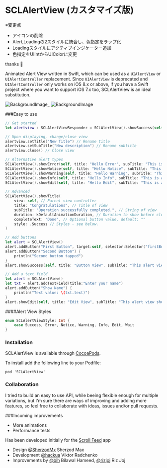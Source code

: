 SCLAlertView (カスタマイズ版)
===========
※変更点
- アイコンの削除
- Alert,Loadingの2スタイルに統合し、色指定をラップ化
- Loadingスタイルにアクティブインジケーター追加
- 色指定をUIIntからUIColorに変更

thanks :bow:

Animated Alert View written in Swift, which can be used as a `UIAlertView` or `UIAlertController` replacement. Since `UIAlertView` is deprecated and `UIAlertController` only works on iOS 8.x or above, if you have a Swift project where you want to support iOS 7.x too, SCLAlertView is an ideal substitution.

![BackgroundImage](https://raw.githubusercontent.com/vikmeup/SCPopUpView/master/successScreenshot.png)_
![BackgroundImage](https://raw.githubusercontent.com/vikmeup/SCPopUpView/master/editScreenshot.png) 

###Easy to use
```swift
// Get started
let alertview : SCLAlertViewResponder = SCLAlertView().showSuccess(self, title: "Hello World", subTitle: "This is a more descriptive text.")

// Upon displaying, change/close view
alertview.setTitle("New Title") // Rename title
alertview.setSubTitle("New description") // Rename subtitle
alertview.close() // Close view

// Alternative alert types
SCLAlertView().showError(self, title: "Hello Error", subTitle: "This is a more descriptive error text.") // Error
SCLAlertView().showNotice(self, title: "Hello Notice", subTitle: "This is a more descriptive notice text.") // Notice
SCLAlertView().showWarning(self, title: "Hello Warning", subTitle: "This is a more descriptive warning text.") // Warning
SCLAlertView().showInfo(self, title: "Hello Info", subTitle: "This is a more descriptive info text.") // Info
SCLAlertView().showEdit(self, title: "Hello Edit", subTitle: "This is a more descriptive info text.") // Edit

// Advanced
SCLAlertView().showTitle(
    view: self, // Parent view controller
    title: "Congratulations", // Title of view
    subTitle: "Operation successfully completed.", // String of view
    duration: kDefaultAnimationDuration, // Duration to show before closing automatically, default: 2.0
    completeText: "Done", // Optional button value, default: ""
    style: .Success // Styles - see below.
)

// Add buttons
let alert = SCLAlertView()
alert.addButton("First Button", target:self, selector:Selector("firstButton"))
alert.addButton("Second Button") {
    println("Second button tapped")
}
alert.showSuccess(self, title: "Button View", subTitle: "This alert view has buttons")

// Add a text field
let alert = SCLAlertView()
let txt = alert.addTextField(title:"Enter your name")
alert.addButton("Show Name") {
    println("Text value: \(txt.text)")
}
alert.showEdit(self, title: "Edit View", subTitle: "This alert view shows a text box")
```

####Alert View Styles
```swift
enum SCLAlertViewStyle: Int {
    case Success, Error, Notice, Warning, Info, Edit, Wait
}
```

### Installation

SCLAlertView is available through [CocoaPods](http://cocoapods.org).

To install add the following line to your Podfile:

    pod 'SCLAlertView'

### Collaboration
I tried to build an easy to use API, while beeing flexible enough for multiple variations, but I'm sure there are ways of improving and adding more features, so feel free to collaborate with ideas, issues and/or pull requests.

###Incoming improvements
- More animations
- Performance tests

Has been developed initially for the [Scroll Feed](https://itunes.apple.com/us/app/scroll-feed/id842422195?ls=1&mt=8) app

- Design [@SherzodMx](https://twitter.com/SherzodMx) Sherzod Max
- Development [@hackua](https://twitter.com/hackua) Viktor Radchenko
- Improvements by [@bih](http://github.com/bih) Bilawal Hameed, [@rizjoj](http://github.com/rizjoj) Riz Joj 
